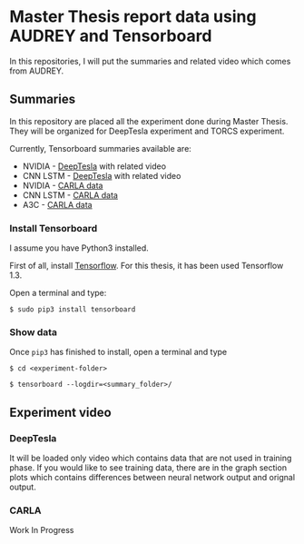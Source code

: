# Master Thesis report data using AUDREY and Tensorboard
In this repositories, I will put the summaries and related video which comes from AUDREY.

## Summaries

In this repository are placed all the experiment done during Master Thesis. They will be organized for DeepTesla experiment and TORCS experiment.

Currently, Tensorboard summaries available are:
  * NVIDIA - [DeepTesla](https://github.com/lexfridman/deeptesla) with related video
  * CNN LSTM - [DeepTesla](https://github.com/lexfridman/deeptesla) with related video
  * NVIDIA - [CARLA data](https://github.com/carla-simulator/carla)
  * CNN LSTM - [CARLA data](https://github.com/carla-simulator/carla)
  * A3C - [CARLA data](https://github.com/carla-simulator/carla)
  
### Install Tensorboard
I assume you have Python3 installed.

First of all, install [Tensorflow](https://www.tensorflow.org/install/). For this thesis, it has been used Tensorflow 1.3.

Open a terminal and type:

```
$ sudo pip3 install tensorboard
```

### Show data

Once `pip3` has finished to install, open a terminal and type
```
$ cd <experiment-folder>

$ tensorboard --logdir=<summary_folder>/
```

## Experiment video

### DeepTesla

It will be loaded only video which contains data that are not used in training phase. If you would like to see training data, there are in the graph section plots which contains differences between neural network output and orignal output.


### CARLA

Work In Progress
